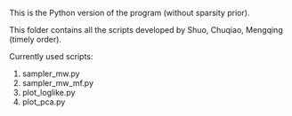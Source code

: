 This is the Python version of the program (without sparsity prior).

This folder contains all the scripts developed by Shuo, Chuqiao, Mengqing (timely order).

Currently used scripts:

1. sampler\_mw.py
2. sampler\_mw\_mf.py
3. plot\_loglike.py
4. plot\_pca.py



